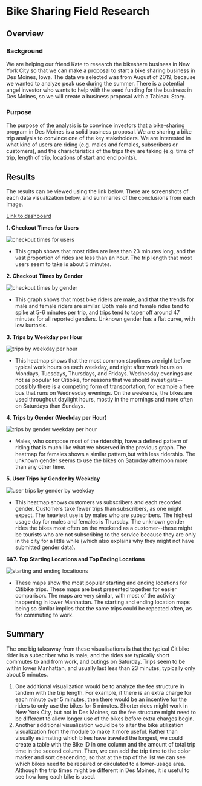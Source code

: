# Bike Sharing Field Research

## Overview

### Background
We are helping our friend Kate to research the bikeshare business in New York City so that we can make a proposal to start a bike sharing business in Des Moines, Iowa. The data we selected was from August of 2019, because we wanted to analyze peak use during the summer. There is a potential angel investor who wants to help with the seed funding for the business in Des Moines, so we will create a business proposal with a Tableau Story. 

### Purpose
The purpose of the analysis is to convince investors that a bike-sharing program in Des Moines is a solid business proposal. We are sharing a bike trip analysis to convince one of the key stakeholders. We are interested in what kind of users are riding (e.g. males and females, subscribers or customers), and the characteristics of the trips they are taking (e.g. time of trip, length of trip, locations of start and end points). 

## Results

The results can be viewed using the link below. There are screenshots of each data visualization below, and summaries of the conclusions from each image.

[Link to dashboard](https://public.tableau.com/views/CitiBike_Challenge_16659597506140/CitiBikeChallengeStory?:language=en-US&publish=yes&:display_count=n&:origin=viz_share_link)

**1. Checkout Times for Users**

![checkout times for users](https://github.com/saramcel/bikesharing/blob/35f05a6fd35866c919a0337a75b56cb57bdeb2f6/Resources/img1.png)
- This graph shows that most rides are less than 23 minutes long, and the vast proportion of rides are less than an hour. The trip length that most users seem to take is about 5 minutes. 

**2. Checkout Times by Gender**

![checkout times by gender](https://github.com/saramcel/bikesharing/blob/35f05a6fd35866c919a0337a75b56cb57bdeb2f6/Resources/img2.png)
- This graph shows that most bike riders are male, and that the trends for male and female riders are similar. Both male and female rides tend to spike at 5-6 minutes per trip, and trips tend to taper off around 47 minutes for all reported genders. Unknown gender has a flat curve, with low kurtosis. 

**3. Trips by Weekday per Hour**

![trips by weekday per hour](https://github.com/saramcel/bikesharing/blob/35f05a6fd35866c919a0337a75b56cb57bdeb2f6/Resources/img3.png)
- This heatmap shows that the most common stoptimes are right before typical work hours on each weekday, and right after work hours on Mondays, Tuesdays, Thursdays, and Fridays. Wednesday evenings are not as popular for Citibike, for reasons that we should investigate--possibly there is a competing form of transportation, for example a free bus that runs on Wednesday evenings. On the weekends, the bikes are used throughout daylight hours, mostly in the mornings and more often on Saturdays than Sundays. 

**4. Trips by Gender (Weekday per Hour)**

![trips by gender weekday per hour](https://github.com/saramcel/bikesharing/blob/35f05a6fd35866c919a0337a75b56cb57bdeb2f6/Resources/img4.png)
- Males, who compose most of the ridership, have a defined pattern of riding that is much like what we observed in the previous graph. The heatmap for females shows a similar pattern,but with less ridership. The unknown gender seems to use the bikes on Saturday afternoon more than any other time.

**5. User Trips by Gender by Weekday**

![user trips by gender by weekday](https://github.com/saramcel/bikesharing/blob/35f05a6fd35866c919a0337a75b56cb57bdeb2f6/Resources/img5.png)
- This heatmap shows customers vs subscribers and each recorded gender. Customers take fewer trips than subscribers, as one might expect. The heaviest use is by males who are subscribers. The highest usage day for males and females is Thursday. The unknown gender rides the bikes most often on the weekend as a customer--these might be tourists who are not subscribing to the service because they are only in the city for a little while (which also explains why they might not have submitted gender data).

**6&7. Top Starting Locations and Top Ending Locations**

![starting and ending locatioons](https://github.com/saramcel/bikesharing/blob/35f05a6fd35866c919a0337a75b56cb57bdeb2f6/Resources/img6&7.png)
- These maps show the most popular starting and ending locations for Citibike trips. These maps are best presented together for easier comparison. The maps are very similar, with most of the activity happening in lower Manhattan. The starting and ending location maps being so similar implies that the same trips could be repeated often, as for commuting to work.

## Summary

The one big takeaway from these visualisations is that the typical Citibike rider is a subscriber who is male, and the rides are typically short commutes to and from work, and outings on Saturday. Trips seem to be within lower Manhattan, and usually last less than 23 minutes, typically only about 5 minutes.

1. One additional visualization would be to analyze the fee structure in tandem with the trip length. For example, if there is an extra charge for each minute over 5 minutes, then there would be an incentive for the riders to only use the bikes for 5 minutes. Shorter rides might work in New York City, but not in Des Moines, so the fee structure might need to be different to allow longer use of the bikes before extra charges begin. 
2. Another additional visualization would be to alter the bike utilization visualization from the module to make it more useful. Rather than visually estimating which bikes have traveled the longest, we could create a table with the Bike ID in one column and the amount of total trip time in the second column. Then, we can add the trip time to the color marker and sort descending, so that at the top of the list we can see which bikes need to be repaired or circulated to a lower-usage area. Although the trip times might be different in Des Moines, it is useful to see how long each bike is used. 

